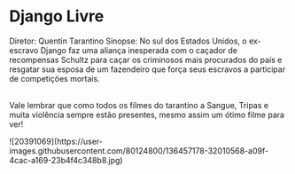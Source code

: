 <h1>Django Livre</h1>
<body1>Diretor: Quentin Tarantino</body1>
<body2>Sinopse: No sul dos Estados Unidos, o ex-escravo Django faz uma aliança inesperada com o caçador de recompensas Schultz para caçar os criminosos mais procurados do país e resgatar sua esposa de um fazendeiro que força seus escravos a participar de competições mortais.</body2>
<br> </br>
<p> Vale lembrar que como todos os filmes do tarantino a Sangue, Tripas e muita violência sempre estão presentes, mesmo assim um ótimo filme para ver! </p>
![20391069](https://user-images.githubusercontent.com/80124800/136457178-32010568-a09f-4cac-a169-23b4f4c348b8.jpg)
